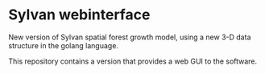 # Sylvan webinterface
New version of Sylvan spatial forest growth model, using a new 3-D data structure in the golang language.

This repository contains a version that provides a web GUI to the software.
